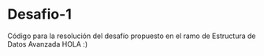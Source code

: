 # Desafio-1
Código para la resolución del desafío propuesto en el ramo de Estructura de Datos Avanzada
HOLA :)
